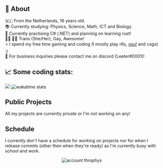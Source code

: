 ## 💖 About
🇳🇱 From the Netherlands, 16 years old. <br />
📚 Currently studying: Physics, Science, Math, ICT and Biology. <br />
🧐 Currently practising C# (.NET) and planning on learning rust! <br />
🏳️‍⚧️ 🏳️‍🌈 Trans (She/Her), Gay, Awesome! <br />
⭐ I spend my free time gaming and coding (I mostly play r6s, <a href="https://osu.ppy.sh/users/21158986">osu!<a/> and csgo) :) <br />
💼 For business inquiries please contact me on discord (Leeter#0001)!
<!--- 🔗 You can visit my site <a href="about.leeter.dev">here</a>! -->

## 📈 Some coding stats:
<p float="left">
  <img src="https://github-readme-stats.vercel.app/api?username=notLeeter&show_icons=true&hide_border=true&&count_private=true&include_all_commits=true" />
  <img src="https://github-readme-stats.vercel.app/api/wakatime?username=notLeeter&layout=compact" alt="wakatime stats" />
</p>

## Public Projects
All my projects are currently private or I'm not working on any!
  
## Schedule
I currently don't have a schedule for working on projects nor for when I release commits (other then when they're ready) as I'm currently busy with school and work.

<p align="center">
<img src="https://github-profile-trophy.vercel.app/?username=notleeter&column=7&theme=darkhub&no-frame=true&no-background=true" alt="account throphys" />
</p>
